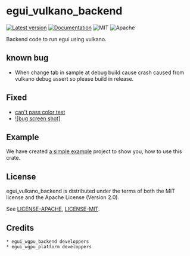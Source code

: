 # egui_vulkano_backend

[![Latest version](https://img.shields.io/crates/v/egui_vulkano_backend.svg)](https://crates.io/crates/egui_vulkano_backend)
[![Documentation](https://docs.rs/egui_vulkano_backend/badge.svg)](https://docs.rs/egui_vulkano_backend)
![MIT](https://img.shields.io/badge/license-MIT-blue.svg)
![Apache](https://img.shields.io/badge/license-Apache-blue.svg)

Backend code to run egui using vulkano.
## known bug
 * When change tab in sample at debug build cause crash
caused from vulkano debug assert so please build in release. 
## Fixed
 * [can't pass color test ](https://github.com/t18b219k/egui_vulkano_backend/issues/1)
 * [![bug screen shot]](https://github.com/t18b219k/egui_vulkano_backend/blob/master/Screenshot%20from%202021-03-09%2023-48-42.png)
## Example
We have created [a simple example](https://github.com/t18b219k/egui_vulkano_backend/tree/master/example) project to show you, how to use this crate.

## License
egui_vulkano_backend is distributed under the terms of both the MIT license and the Apache License (Version 2.0).

See [LICENSE-APACHE](LICENSE-APACHE), [LICENSE-MIT](LICENSE-MIT).
## Credits
    * egui_wgpu_backend developpers
    * egui_wgpu_platform developpers
